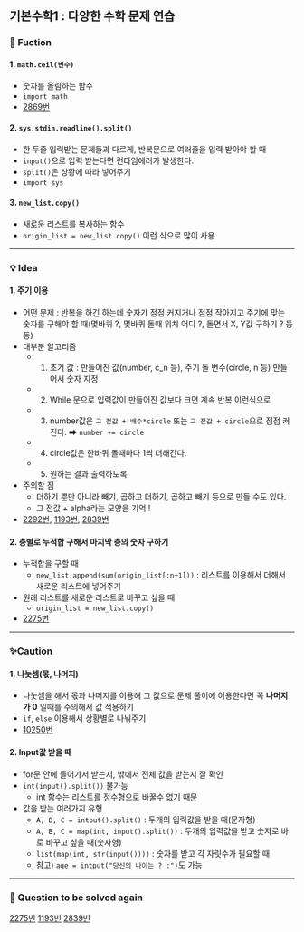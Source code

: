 ## 기본수학1 : 다양한 수학 문제 연습
### 🔎 Fuction
#### 1️. `math.ceil(변수)`
- 숫자를 올림하는 함수
- `import math` 
- [2869번](https://www.acmicpc.net/problem/2869)

#### 2. `sys.stdin.readline().split()`
- 한 두줄 입력받는 문제들과 다르게, 반복문으로 여러줄을 입력 받아야 할 때
- `input()`으로 입력 받는다면 런타임에러가 발생한다. 
- `split()`은 상황에 따라 넣어주기
- `import sys` 

#### 3. `new_list.copy()`
- 새로운 리스트를 복사하는 함수
- `origin_list = new_list.copy()` 이런 식으로 많이 사용

----------------------------------
### 💡 Idea
#### 1️. 주기 이용 
- 어떤 문제 : 반복을 하긴 하는데 숫자가 점점 커지거나 점점 작아지고 주기에 맞는 숫자를 구해야 할 때(몇바퀴 ?, 몇바퀴 돌때 위치 어디 ?, 돌면서 X, Y값 구하기 ? 등등)
- 대부분 알고리즘
    - 1) 초기 값 : 만들어진 값(number, c_n 등), 주기 돌 변수(circle, n 등) 만들어서 숫자 지정
    - 2) While 문으로 입력값이 만들어진 값보다 크면 계속 반복 이런식으로
    - 3) number값은 `그 전값 + 배수*circle` 또는 `그 전값 + circle`으로 점점 커진다. ➡ `number += circle`
    - 4) circle값은 한바퀴 돌때마다 1씩 더해간다.
    - 5) 원하는 결과 출력하도록
- 주의할 점
    - 더하기 뿐만 아니라 빼기, 곱하고 더하기, 곱하고 빼기 등으로 만들 수도 있다. 
    - 그 전값 + alpha라는 모양을 기억 !
- [2292번](https://www.acmicpc.net/problem/2292), [1193번](https://www.acmicpc.net/problem/1193), [2839번](https://www.acmicpc.net/problem/2839)

#### 2️. 층별로 누적합 구해서 마지막 층의 숫자 구하기
- 누적합을 구할 때 
    - `new_list.append(sum(origin_list[:n+1]))` : 리스트를 이용해서 더해서 새로운 리스트에 넣어주기
- 원래 리스트를 새로운 리스트로 바꾸고 싶을 때
    - `origin_list = new_list.copy()`
- [2275번](https://www.acmicpc.net/problem/2775)



----------------------------------
### ✨Caution
#### 1️. 나눗셈(몫, 나머지)
- 나눗셈을 해서 몫과 나머지를 이용해 그 값으로 문제 풀이에 이용한다면 꼭 **나머지가 0** 일때를 주의해서 값 적용하기
- `if`, `else` 이용해서 상황별로 나눠주기
- [10250번](https://www.acmicpc.net/problem/10250)

#### 2. Input값 받을 때
- for문 안에 들어가서 받는지, 밖에서 전체 값을 받는지 잘 확인
- `int(input().split())` 불가능
    - int 함수는 리스트를 정수형으로 바꿀수 없기 때문
- 값을 받는 여러가지 유형
    - `A, B, C = intput().split()` : 두개의 입력값을 받을 때(문자형)
    - `A, B, C = map(int, input().split())` : 두개의 입력값을 받고 숫자로 바로 바꾸고 싶을 때(숫자형)
    - `list(map(int, str(input())))` : 숫자를 받고 각 자릿수가 필요할 때
    - 참고) `age = intput("당신의 나이는 ? :")`도 가능


----------------------------------
### 📌 Question to be solved again
[2275번](https://www.acmicpc.net/problem/2775)
[1193번](https://www.acmicpc.net/problem/1193)
[2839번](https://www.acmicpc.net/problem/2839)